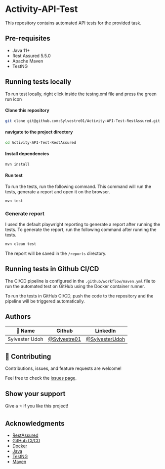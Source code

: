 # Activity-API-Test

This repository contains automated API tests for the provided task.

## Pre-requisites

- Java 11+
- Rest Assured 5.5.0
- Apache Maven
- TestNG

## Running tests locally
To run test locally, right click inside the testng.xml file and press the green run icon


#### Clone this repository
```bash 
git clone git@github.com:Sylvestre01/Activity-API-Test-RestAssured.git
```

#### navigate to the project directory
```bash
cd Activity-API-Test-RestAssured
```

#### Install dependencies
```bash
mvn install
```

#### Run test
<!-- Describe that the command below will run the test, generate report and open it on the browsers -->
To run the tests, run the following command. This command will run the tests, generate a report and open it on the browser.

```bash
mvn test
```

### Generate report
<!-- Describe the use of playwright reporting. -->
I used the default playwright reporting to generate a report after running the tests. To generate the report, run the following command after running the tests.

```bash
mvn clean test
```

The report will be saved in the `/reports` directory.




## Running tests in Github CI/CD
The CI/CD pipeline is configured in the `.github/workflow/maven.yml` file to run the automated test on GitHub using the Docker container runner.

To run the tests in GitHub CI/CD, push the code to the repository and the pipeline will be triggered automatically.




## Authors
| 👤 Name        | Github                                         | LinkedIn                                                   |
|----------------|------------------------------------------------|------------------------------------------------------------|
| Sylvester Udoh | [@Sylvestre01](https://github.com/Sylvestre01) |[@SylvesterUdoh](https://www.linkedin.com/in/sylvester-udoh/) |

## 🤝 Contributing
Contributions, issues, and feature requests are welcome!

Feel free to check the [issues page](https://github.com/Sylvestre01/Activity-API-Test-RestAssured/issues).

## Show your support
Give a ⭐️ if you like this project!

## Acknowledgments
- [RestAssured](https://rest-assured.io/)
- [GitHub CI/CD](https://docs.github.com/ee/ci/)
- [Docker](https://www.docker.com/)
- [Java](https://www.java.com/en/)
- [TestNG](https://testng.org/)
- [Maven](https://maven.apache.org/)
